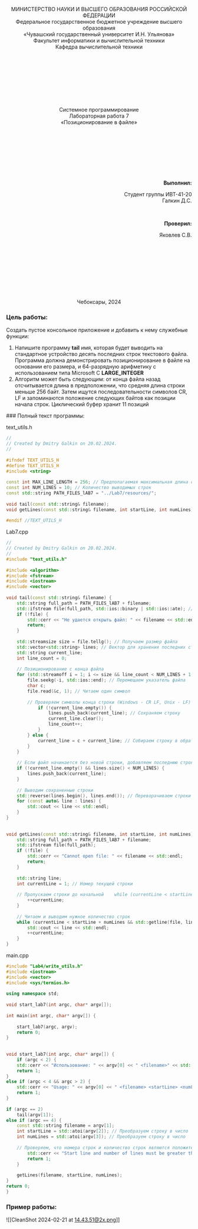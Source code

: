 <div>
<p align="center" style="font-size=14pt; font-weight: bolder;">МИНИСТЕРСТВО НАУКИ И ВЫСШЕГО ОБРАЗОВАНИЯ РОССИЙСКОЙ ФЕДЕРАЦИИ
<br>
Федеральное государственное бюджетное учреждение высшего образования
<br>
«Чувашский государственный университет И.Н. Ульянова»
<br>
Факультет информатики и вычислительной техники 
<br>
Кафедра вычислительной техники
<br> <br> <br> <br> <br> <br> <br><br> <br> <br>
Системное программирование
<br>
Лабораторная работа 7
<br>
«Позиционирование в файле»
</p>

<br> <br> <br> <br><br> <br><br>

<span>
<p align="right" style="font-size=14pt; font-weight: bolder;">Выполнил:</p>
<p align="right" style="font-size=14pt;">Студент группы ИВТ-41-20 <br>
Галкин Д.С.
</p>
</span> <br>

<span>
<p align="right" style="font-size=14pt; font-weight: bolder;">Проверил:</p>
<p align="right" style="font-size=14pt;">Яковлев С.B.</p>
</span>

<br> <br>
<br> <br>
<br> <br>
<br> <br>
<p align="center" style="font-size=10pt;">Чебоксары, 2024</p>
<div style="page-break-after:always;  visibility:hidden"></div>
</div>

### Цель работы:

Создать пустое консольное приложение и добавить к нему служебные функции:
1. Напишите программу **tail** имя, которая будет выводить на стандартное устройство десять последних строк текстового файла. Программа должна демонстрировать позиционирование в файле на основании его размера, и 64-разрядную арифметику с использованием типа Microsoft C **LARGE_INTEGER**
2. Алгоритм может быть следующим: от конца файла назад отсчитывается длина в предположении, что средняя длина строки меньше 256 байт. Затем ищутся последовательности символов CR, LF и запоминаются положение следующих байтов как позиции начала строк. Циклический буфер хранит 11 позиций
<div style="page-break-after:always;  visibility:hidden"></div>
### Полный текст программы:

text_utils.h
```cpp
//  
// Created by Dmitry Galkin on 20.02.2024.  
//  
  
#ifndef TEXT_UTILS_H  
#define TEXT_UTILS_H  
#include <string>  
  
const int MAX_LINE_LENGTH = 256; // Предполагаемая максимальная длина строки  
const int NUM_LINES = 10; // Количество выводимых строк  
const std::string PATH_FILES_lAB7 = "../Lab7/resources/";  
  
void tail(const std::string& filename);  
void getLines(const std::string& filename, int startLine, int numLines);  
  
#endif //TEXT_UTILS_H
```

<div style="page-break-after:always;  visibility:hidden"></div>

Lab7.cpp
```cpp
//  
// Created by Dmitry Galkin on 20.02.2024.  
//  
#include "text_utils.h"  
  
#include <algorithm>  
#include <fstream>  
#include <iostream>  
#include <vector>  
  
void tail(const std::string& filename) {  
    std::string full_path = PATH_FILES_lAB7 + filename;  
    std::ifstream file(full_path, std::ios::binary | std::ios::ate); // Открываем файл в конце  
    if (!file) {  
        std::cerr << "Не удается открыть файл: " << filename << std::endl;  
        return;  
    }  
  
    std::streamsize size = file.tellg(); // Получаем размер файла  
    std::vector<std::string> lines; // Вектор для хранения последних строк  
    std::string current_line;  
    int line_count = 0;  
  
    // Позиционирование с конца файла  
    for (std::streamoff i = 1; i <= size && line_count < NUM_LINES + 1; ++i) {  
        file.seekg(-i, std::ios::end); // Перемещаем указатель файла  
        char c;  
        file.read(&c, 1); // Читаем один символ  
  
        // Проверяем символы конца строки (Windows - CR LF, Unix - LF)        if (c == '\n' || c == '\r' || file.tellg() <= 1) {  
            if (!current_line.empty()) {  
                lines.push_back(current_line); // Сохраняем строку  
                current_line.clear();  
                line_count++;  
            }  
        } else {  
            current_line = c + current_line; // Собираем строку в обратном порядке  
        }  
    }  
  
    // Если файл начинается без новой строки, добавляем последнюю строку в список  
    if (!current_line.empty() && lines.size() < NUM_LINES) {  
        lines.push_back(current_line);  
    }  
  
    // Выводим сохраненные строки  
    std::reverse(lines.begin(), lines.end()); // Переворачиваем строки в правильном порядке  
    for (const auto& line : lines) {  
        std::cout << line << std::endl;  
    }  
}  
  
  
void getLines(const std::string& filename, int startLine, int numLines) {  
    std::string full_path = PATH_FILES_lAB7 + filename;  
    std::ifstream file(full_path);  
    if (!file) {  
        std::cerr << "Cannot open file: " << filename << std::endl;  
        return;  
    }  
  
    std::string line;  
    int currentLine = 1; // Номер текущей строки  
  
    // Пропускаем строки до начальной    while (currentLine < startLine && std::getline(file, line)) {  
        ++currentLine;  
    }  
  
    // Читаем и выводим нужное количество строк  
    while (currentLine < startLine + numLines && std::getline(file, line)) {  
        std::cout << line << std::endl;  
        ++currentLine;  
    }  
}
```

<div style="page-break-after:always;  visibility:hidden"></div>

main.cpp
```cpp
#include "Lab4/write_utils.h"  
#include <iostream>  
#include <vector>  
#include <sys/termios.h>  
  
using namespace std; 
  
void start_lab7(int argc, char* argv[]);  
  
int main(int argc, char* argv[]) {  
  
    start_lab7(argc, argv);  
    return 0;  
}
  
  
void start_lab7(int argc, char* argv[]) {  
    if (argc < 2) {  
    std::cerr << "Использование: " << argv[0] << " <filename>" << std::endl;  
    return 1;  
}  
else if (argc < 4 && argc > 2) {  
    std::cerr << "Usage: " << argv[0] << " <filename> <startLine> <numLines>" << std::endl;  
    return 1;  
}  
  
if (argc == 2)  
    tail(argv[1]);  
else if (argc == 4) {  
    const std::string filename = argv[1];  
    int startLine = std::atoi(argv[2]); // Преобразуем строку в число  
    int numLines = std::atoi(argv[3]); // Преобразуем строку в число  
  
    // Проверяем, что номера строк и количество строк являются положительными числами    if (startLine < 1 || numLines < 1) {  
        std::cerr << "Start line and number of lines must be greater than 0." << std::endl;  
        return 1;  
    }  
  
    getLines(filename, startLine, numLines);  
}  
return 0; 
}
```

<div style="page-break-after:always;  visibility:hidden"></div>

### Пример работы:

![[CleanShot 2024-02-21 at 14.43.51@2x.png]]

